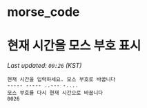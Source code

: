 # morse_code
# 현재 시간을 모스 부호 표시
<!-- MORSE_TIME_START -->
_Last updated: `00:26` (KST)_

```
현재 시간을 입력하세요. 모스 부호로 바꿉니다
----- ----- ..--- -....
모스 부호를 다시 현재 시간으로 바꿉니다
0026
```
<!-- MORSE_TIME_END -->
